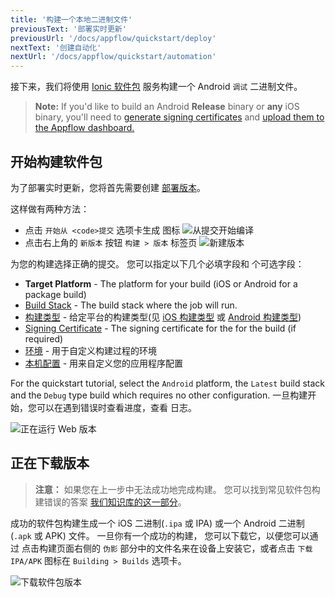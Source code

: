 ```yaml
---
title: '构建一个本地二进制文件'
previousText: '部署实时更新'
previousUrl: '/docs/appflow/quickstart/deploy'
nextText: '创建自动化'
nextUrl: '/docs/appflow/quickstart/automation'
---
```



接下来，我们将使用 [Ionic 软件包](/docs/appflow/package/intro) 服务构建一个 Android `调试` 二进制文件。

<blockquote>
  
<b>Note:</b> If you'd like to build an Android <b>Release</b> binary or <b>any</b> iOS binary, you'll need to
<a href="/docs/appflow/package/credentials">generate signing certificates</a>
and <a href="/docs/appflow/package/adding-credentials">upload them to the Appflow dashboard.</a>
</blockquote>

## 开始构建软件包

为了部署实时更新，您将首先需要创建 [部署版本](/docs/appflow/package/builds)。

这样做有两种方法：

* 点击 `开始从 <code>提交` 选项卡生成</code> 图标 ![从提交开始编译](/docs/assets/img/appflow/ss-start-package-build-commits.png)
* 点击右上角的 `新版本` 按钮 `构建 > 版本` 标签页 ![新建版本](/docs/assets/img/appflow/ss-new-package-build.png)

为您的构建选择正确的提交。 您可以指定以下几个必填字段和 个可选字段：

* **Target Platform** - The platform for your build (iOS or Android for a package build)
* [Build Stack](/docs/appflow/build-stacks) - The build stack where the job will run.
* [构建类型](/docs/appflow/package/build-types) - 给定平台的构建类型(见 [iOS 构建类型](/docs/appflow/package/build-types#ios-build-types) 或 [Android 构建类型](/docs/appflow/package/build-types#android-build-types))
* [Signing Certificate](/docs/appflow/package/credentials) - The signing certificate for the for the build (if required)
* [环境](/docs/appflow/automation/environments#custom-environments) - 用于自定义构建过程的环境
* [本机配置](/docs/appflow/package/native-configs) - 用来自定义您的应用程序配置

For the quickstart tutorial, select the `Android` platform, the `Latest` build stack and the `Debug` type build which requires no other configuration. 一旦构建开始，您可以在遇到错误时查看进度，查看 日志。

![正在运行 Web 版本](/docs/assets/img/appflow/gif-start-package-build.gif)

## 正在下载版本

<blockquote>
  
<b>注意：</b> 如果您在上一步中无法成功地完成构建。 您可以找到常见软件包构建错误的答案
<a href="https://ionic.zendesk.com/hc/en-us/categories/360000410494-Package" target="_blank">我们知识库的这一部分</a>。
</blockquote>

成功的软件包构建生成一个 iOS 二进制(`.ipa` 或 IPA) 或一个 Android 二进制(`.apk` 或 APK) 文件。 一旦你有一个成功的构建， 您可以下载它，以便您可以通过 点击构建页面右侧的 `伪影` 部分中的文件名来在设备上安装它，或者点击 `下载IPA/APK` 图标在 `Building > Builds` 选项卡。

![下载软件包版本](/docs/assets/img/appflow/ss-download-package-build.png)